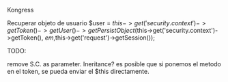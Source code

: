 Kongress

Recuperar objeto de usuario 
$user = $this->get('security.context')
  ->getToken()
  ->getUser()
  ->getPersistObject($this->get('security.context')->getToken(), $em ,$this->get('request')->getSession());
  
  TODO:
  
  remove S.C. as parameter. Ineritance? es posible que si ponemos el metodo en el token, se pueda enviar el $this directamente.